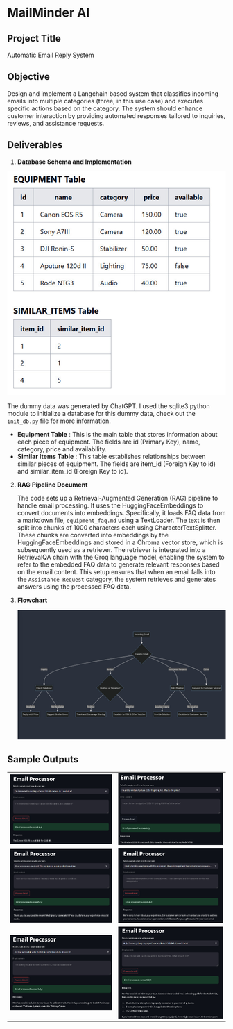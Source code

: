 # MailMinder AI

## Project Title
Automatic Email Reply System

## Objective
Design and implement a Langchain based system that classifies incoming emails into multiple categories (three, in this use case) and executes specific actions based on the category. The system should enhance customer interaction by providing automated responses tailored to inquiries, reviews, and assistance requests.

## Deliverables

1. **Database Schema and Implementation**

  ![error](images/er_tables.jpeg)

  The dummy data was generated by ChatGPT. I used the sqlite3 python module to initialize a database for this dummy data, check out the `init_db.py` file for more information.

  - **Equipment Table** : This is the main table that stores information about each piece of equipment. The fields are id (Primary Key), name, category, price and availability.
  - **Similar Items Table** : This table establishes relationships between similar pieces of equipment. The fields are item_id (Foreign Key to id) and similar_item_id (Foreign Key to id).


2. **RAG Pipeline Document**

   The code sets up a Retrieval-Augmented Generation (RAG) pipeline to handle email processing. It uses the HuggingFaceEmbeddings to convert documents into embeddings. Specifically, it loads FAQ data from a markdown file, `equipment_faq.md` using a TextLoader. The text is then split into chunks of 1000 characters each using CharacterTextSplitter. These chunks are converted into embeddings by the HuggingFaceEmbeddings and stored in a Chroma vector store, which is subsequently used as a retriever. The retriever is integrated into a RetrievalQA chain with the Groq language model, enabling the system to refer to the embedded FAQ data to generate relevant responses based on the email content. This setup ensures that when an email falls into the `Assistance Request` category, the system retrieves and generates answers using the processed FAQ data.

3. **Flowchart**

   ![error](images/flowchart.jpeg)

## Sample Outputs

<table>
  <tr>
    <td><img src="images/op1.jpeg" alt="Image 1" style="width: 100%;"/></td>
    <td><img src="images/op2.jpeg" alt="Image 2" style="width: 100%;"/></td>
  </tr>
  <tr>
    <td><img src="images/op3.jpeg" alt="Image 3" style="width: 100%;"/></td>
    <td><img src="images/op4.jpeg" alt="Image 4" style="width: 100%;"/></td>
  </tr>
  <tr>
    <td><img src="images/op5.jpeg" alt="Image 3" style="width: 100%;"/></td>
    <td><img src="images/op6.jpeg" alt="Image 4" style="width: 100%;"/></td>
  </tr>
</table>

